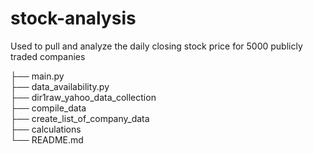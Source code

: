 # stock-analysis
Used to pull and analyze the daily closing stock price for 5000 publicly traded companies

├── main.py <br />
├── data_availability.py <br />
├── dir1raw_yahoo_data_collection <br />
├── compile_data <br />
├── create_list_of_company_data <br />
├── calculations <br />
└── README.md <br />
